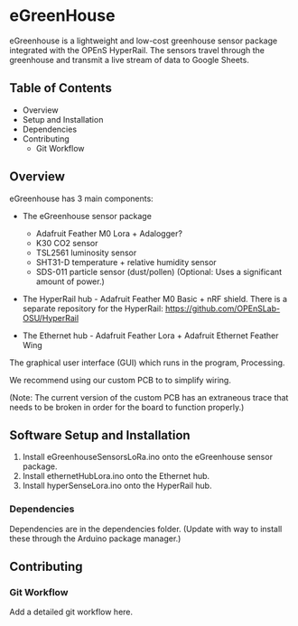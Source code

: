 # eGreenHouse

eGreenhouse is a lightweight and low-cost greenhouse sensor package integrated with the OPEnS HyperRail. The sensors travel through the greenhouse and transmit a live stream of data to Google Sheets.

## Table of Contents

* Overview
* Setup and Installation
 * Dependencies
* Contributing
  * Git Workflow

## Overview

eGreenhouse has 3 main components:

* The eGreenhouse sensor package
  * Adafruit Feather M0 Lora + Adalogger?
  * K30 CO2 sensor
  * TSL2561 luminosity sensor
  * SHT31-D temperature + relative humidity sensor
  * SDS-011 particle sensor (dust/pollen) (Optional: Uses a significant amount of power.)

* The HyperRail hub - Adafruit Feather M0 Basic + nRF shield. There is a separate repository for the HyperRail: https://github.com/OPEnSLab-OSU/HyperRail

* The Ethernet hub - Adafruit Feather Lora + Adafruit Ethernet Feather Wing

The graphical user interface (GUI) which runs in the program, Processing.

We recommend using our custom PCB to to simplify wiring.

(Note: The current version of the custom PCB has an extraneous trace that needs to be broken in order for the board to function properly.)

## Software Setup and Installation
1. Install eGreenhouseSensorsLoRa.ino onto the eGreenhouse sensor package.
2. Install ethernetHubLora.ino onto the Ethernet hub.
3. Install hyperSenseLora.ino onto the HyperRail hub.

### Dependencies
Dependencies are in the dependencies folder. (Update with way to install these through the Arduino package manager.)

## Contributing

### Git Workflow

Add a detailed git workflow here.
